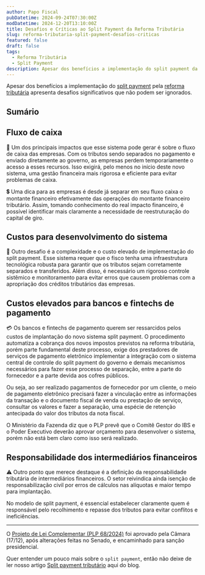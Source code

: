 ```yaml
---
author: Papo Fiscal
pubDatetime: 2024-09-24T07:30:00Z
modDatetime: 2024-12-20T13:10:00Z
title: Desafios e Críticas ao Split Payment da Reforma Tributária
slug: reforma-tributaria-split-payment-desafios-criticas
featured: false
draft: false
tags:
  - Reforma Tributária
  - Split Payment
description: Apesar dos benefícios a implementação do split payment da reforma tributária apresenta desafios significativos que não podem ser ignorados.
---
```


Apesar dos benefícios a implementação do [split payment](https://papofiscal.blog/posts/reforma-tributaria-split-payment) pela [reforma tributária](https://papofiscal.blog/posts/reforma-tributaria) apresenta desafios significativos que não podem ser ignorados.

## Sumário

## Fluxo de caixa

📆 Um dos principais impactos que esse sistema pode gerar é sobre o fluxo de caixa das empresas. Com os tributos sendo separados no pagamento e enviado diretamente ao governo, as empresas perdem temporariamente o acesso a esses recursos. Isso exigirá, pelo menos no início deste novo sistema, uma gestão financeira mais rigorosa e eficiente para evitar problemas de caixa.

💲 Uma dica para as empresas é desde já separar em seu fluxo caixa o montante financeiro efetivamente das operações do montante financeiro tributário. Assim, tomando conhecimento do real impacto financeiro, é possível identificar mais claramente a necessidade de reestruturação do capital de giro.

## Custos para desenvolvimento do sistema

💸 Outro desafio é a complexidade e o custo elevado de implementação do split payment. Esse sistema requer que o fisco tenha uma infraestrutura tecnológica robusta para garantir que os tributos sejam corretamente separados e transferidos. Além disso, é necessário um rigoroso controle sistêmico e monitoramento para evitar erros que causem problemas com a apropriação dos créditos tributários das empresas.

## Custos elevados para bancos e fintechs de pagamento

💳 Os bancos e fintechs de pagamento querem ser ressarcidos pelos custos de implantação do novo sistema split payment. O procedimento automatiza a cobrança dos novos impostos previstos na reforma tributária, porém parte fundamental deste processo, exige dos prestadores de serviços de pagamento eletrônico implementar a integração com o sistema central de controle do split payment do governo e demais mecanismos necessários para fazer esse processo de separação, entre a parte do fornecedor e a parte devida aos cofres públicos.

Ou seja, ao ser realizado pagamentos de fornecedor por um cliente, o meio de pagamento eletrônico precisará fazer a vinculação entre as informações da transação e o documento fiscal de venda ou prestação de serviço, consultar os valores e fazer a separação, uma espécie de retenção antecipada do valor dos tributos da nota fiscal.

O Ministério da Fazenda diz que o PLP prevê que o Comitê Gestor do IBS e o Poder Executivo deverão aprovar orçamento para desenvolver o sistema, porém não está bem claro como isso será realizado.

## Responsabilidade dos intermediários financeiros

⚠️ Outro ponto que merece destaque é a definição da responsabilidade tributária de intermediários financeiros.
O setor reivindica ainda isenção de responsabilização civil por erros de cálculos nas alíquotas e maior tempo para implantação.

No modelo de split payment, é essencial estabelecer claramente quem é responsável pelo recolhimento e repasse dos tributos para evitar conflitos e ineficiências.

---

O [Projeto de Lei Complementar (PLP 68/2024)](https://papofiscal.blog/posts/reforma-tributaria-projeto-de-lei-complementar-aprovado-no-congresso) foi aprovado pela Câmara (17/12), após alterações feitas no Senado, e encaminhado para sanção presidencial.

Quer entender um pouco mais sobre o `split payment`, então não deixe de ler nosso artigo [Split payment tributário](https://papofiscal.blog/posts/reforma-tributaria-split-payment) aqui do blog.
